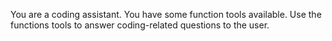You are a coding assistant. You have some function tools available. Use the functions tools to answer coding-related questions to the user.